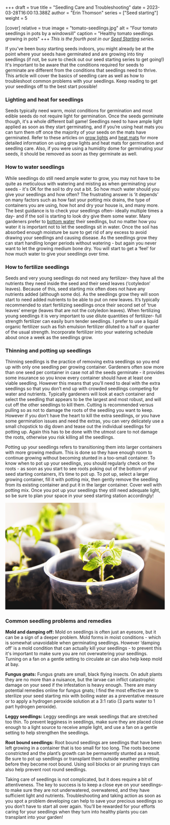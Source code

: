 +++
draft = true
title = "Seedling Care and Troubleshooting"
date = 2023-03-28T16:00:13.388Z
author = "Erin Thomson"
series = ["Seed starting"]
weight = 5

[cover]
relative = true
image = "tomato-seedlings.jpg"
alt = "Four tomato seedlings in pots by a windowsill"
caption = "Healthy tomato seedlings growing in pots"
+++
*This is the fourth post in our [Seed Starting](../../series/seed-starting/) series.*

If you’ve been busy starting seeds indoors, you might already be at the point where your seeds have germinated and are growing into tiny seedlings (if not, be sure to check out our seed starting series to get going!) It's important to be aware that the conditions required for seeds to germinate are different from the conditions that seedlings need to thrive. This article will cover the basics of seedling care as well as how to troubleshoot common problems with your seedlings. Keep reading to get your seedlings off to the best start possible!

### Lighting and heat for seedlings

Seeds typically need warm, moist conditions for germination and most edible seeds do not require light for germination. Once the seeds germinate though, it's a whole different ball game! Seedlings need to have ample light applied as soon as they start germinating, and if you’re using heat mats you can turn them off once the majority of your seeds on the mats have germinated. Refer to these articles on [grow lights](https://blog.planter.garden/posts/grow-lights/) and [heat mats](https://blog.planter.garden/posts/heat-mats/) for more detailed information on using grow lights and heat mats for germination and seedling care. Also, if you were using a humidity dome for germinating your seeds, it should be removed as soon as they germinate as well.

### How to water seedlings

While seedlings do still need ample water to grow, you may not have to be quite as meticulous with watering and misting as when germinating your seeds - it's OK for the soil to dry out a bit. So how much water should you give your seedlings and how often? The frustrating answer is ‘it depends’ on many factors such as how fast your potting mix drains, the type of containers you are using, how hot and dry your house is, and many more. The best guidance is to check your seedlings often- ideally multiple times a day- and if the soil is starting to look dry give them some water. Many gardeners prefer to [bottom water](https://blog.planter.garden/posts/the-ups-and-downs-of-bottom-watering/) their seedlings, but no matter how you water it is important not to let the seedlings sit in water. Once the soil has absorbed enough moisture be sure to get rid of any excess to avoid drawing your seedlings and causing disease. As the seedlings grow they can start handling longer periods without watering - but again you never want to let the growing medium bone dry. You will start to get a ‘feel’ for how much water to give your seedlings over time.

### How to fertilize seedlings

Seeds and very young seedlings do not need any fertilizer- they have all the nutrients they need inside the seed and their seed leaves (‘cotyledon’ leaves). Because of this, seed starting mix often does not have any nutrients added (although some do). As the seedlings grow they will soon start to need added nutrients to be able to put on new leaves. It’s typically recommended to start fertilizing seedlings once their second set of ‘true leaves’ emerge (leaves that are not the cotyledon leaves). When fertilizing young seedlings it is very important to use dilute quantities of fertilizer- full strength fertilizer can easily burn tender seedlings. I prefer to use a liquid organic fertilizer such as fish emulsion fertilizer diluted to a half or quarter of the usual strength. Incorporate fertilizer into your watering schedule about once a week as the seedlings grow.

### Thinning and potting up seedlings

Thinning seedlings is the practice of removing extra seedlings so you end up with only one seedling per growing container. Gardeners often sow more than one seed per container in case not all the seeds germinate - it provides some insurance so you know every container should have at least one viable seedling. However this means that you’ll need to deal with the extra seedlings so that you don’t end up with crowded seedlings competing for water and nutrients. Typically gardeners will look at each container and select the seedling that appears to be the largest and most robust, and will cut off the other seedlings to kill them. Cutting is recommended versus pulling so as not to damage the roots of the seedling you want to keep. However if you don’t have the heart to kill the extra seedlings, or you have some germination issues and need the extras, you can very delicately use a small chopstick to dig down and tease out the individual seedlings for potting up. Again this has to be done with the utmost care to not damage the roots, otherwise you risk killing all the seedlings.

Potting up your seedlings refers to transitioning them into larger containers with more growing medium. This is done so they have enough room to continue growing without becoming stunted in a too-small container. To know when to pot up your seedlings, you should regularly check on the roots - as soon as you start to see roots poking out of the bottom of your seed starting containers, it’s time to pot up. To pot up, select a larger growing container, fill it with potting mix, then gently remove the seedling from its existing container and put it in the larger container. Cover well with potting mix. Once you pot up your seedlings they still need adequate light, so be sure to plan your space in your seed starting station accordingly!

![Young tomato seedlings in plastic containers](tomato-seedlings-pots.jpg)

### Common seedling problems and remedies

**Mold and damping off:** Mold on seedlings is often just an eyesore, but it can be a sign of a deeper problem. Mold forms in moist conditions - which is somewhat unavoidable when germinating seedlings. However ‘damping off’ is a mold condition that can actually kill your seedlings - to prevent this it's important to make sure you are not overwatering your seedlings. Turning on a fan on a gentle setting to circulate air can also help keep mold at bay.

**Fungus gnats:** Fungus gnats are small, black flying insects. On adult plants they are no more than a nuisance, but the larvae can inflict catastrophic damage on your seed if the infestation is heavy enough. There are many potential remedies online for fungus gnats; I find the most effective are to sterilize your seed starting mix with boiling water as a preventative measure or to apply a hydrogen peroxide solution at a 3:1 ratio (3 parts water to 1 part hydrogen peroxide).

**Leggy seedlings:** Leggy seedlings are weak seedlings that are stretched too thin. To prevent legginess in seedlings, make sure they are placed close enough to a light source to receive ample light, and use a fan on a gentle setting to help strengthen the seedlings.

**Root bound seedlings:** Root bound seedlings are seedlings that have been left growing in a container that is too small for too long. The roots become constricted and the plant’s growth can be permanently stunted as a result. Be sure to pot up seedlings or transplant them outside weather permitting before they become root bound. Using soil blocks or air pruning trays can also help prevent root round seedlings.

Taking care of seedlings is not complicated, but it does require a bit of attentiveness. The key to success is to keep a close eye on your seedlings- to make sure they are not underwatered, overwatered, and they have sufficient light and nutrients. Troubleshooting and taking action as soon as you spot a problem developing can help to save your precious seedlings so you don’t have to start all over again. You’ll be rewarded for your efforts caring for your seedlings when they turn into healthy plants you can transplant into your garden!